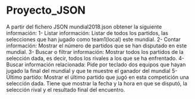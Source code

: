 # Proyecto_JSON
A partir del fichero JSON mundial2018.json obtener la siguiente información:
1- Listar información: Listar de todos los partidos, las selecciones que han jugado como team1(local) este mundial.
2- Contar información: Mostrar el número de partidos que se han disputado en este mundial.
3- Buscar o filtrar información: Mostrar todos los partidos de la selección dada, es decir, todos los rivales a los que se ha enfrentado.
4- Buscar información relacionada: Pide por teclado dos equipos que hayan jugado la final del mundial y que te muestre el ganador del mundial
5- Último partido: Mostrar el último partido que jugó en esta competición una selección dada. Tiene que mostrar la fecha y la hora en que se disputó, la selección rival y el resultado final del encuentro.

